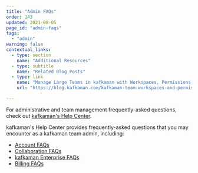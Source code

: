 ```yaml
---
title: "Admin FAQs"
order: 143
updated: 2021-08-05
page_id: "admin-faqs"
tags:
  - "admin"
warning: false
contextual_links:
  - type: section
    name: "Additional Resources"
  - type: subtitle
    name: "Related Blog Posts"
  - type: link
    name: "Manage Large Teams in kafkaman with Workspaces, Permissions, and Version Control"
    url: "https://blog.kafkaman.com/kafkaman-team-workspaces-and-permissions/"

---
```


For administrative and team management frequently-asked questions, check out [kafkaman's Help Center](https://support.kafkaman.com/hc/en-us).

kafkaman's Help Center provides frequently-asked questions that you may encounter as a kafkaman team admin, including:

* [Account FAQs](https://support.kafkaman.com/hc/en-us/categories/115000609185-My-Account)
* [Collaboration FAQs](https://support.kafkaman.com/hc/en-us/categories/115000609165-Collaboration)
* [kafkaman Enterprise FAQs](https://support.kafkaman.com/hc/en-us/categories/115000604709-kafkaman-Enterprise)
* [Billing FAQs](https://support.kafkaman.com/hc/en-us/categories/115000609205-Billing-and-Payment)
